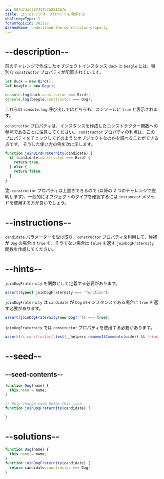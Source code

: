 ```yaml
---
id: 587d7daf367417b2b2512b7e
title: コンストラクタープロパティを理解する
challengeType: 1
forumTopicId: 301327
dashedName: understand-the-constructor-property
---
```


# --description--

前のチャレンジで作成したオブジェクトインスタンス `duck` と `beagle` には、特別な `constructor` プロパティが配置されています。

```js
let duck = new Bird();
let beagle = new Dog();

console.log(duck.constructor === Bird); 
console.log(beagle.constructor === Dog);
```

これらの `console.log` 呼び出しではどちらも、コンソールに `true` と表示されます。

`constructor` プロパティは、インスタンスを作成したコンストラクター関数への参照であることに注意してください。 `constructor` プロパティの利点は、このプロパティをチェックしてどのようなオブジェクトなのかを調べることができる点です。 そうした使い方の例を次に示します。

```js
function joinBirdFraternity(candidate) {
  if (candidate.constructor === Bird) {
    return true;
  } else {
    return false;
  }
}
```

**注:** `constructor` プロパティは上書きできるので (以降の 2 つのチャレンジで説明します)、一般的にオブジェクトのタイプを確認するには `instanceof` メソッドを使用する方が良いでしょう。

# --instructions--

`candidate` パラメーターを受け取り、`constructor` プロパティを利用して、候補が `Dog` の場合は `true` を、そうでない場合は `false` を返す `joinDogFraternity` 関数を作成してください。

# --hints--

`joinDogFraternity` を関数として定義する必要があります。

```js
assert(typeof joinDogFraternity === 'function');
```

`joinDogFraternity` は `candidate` が `Dog` のインスタンスである場合に `true` を返す必要があります。

```js
assert(joinDogFraternity(new Dog('')) === true);
```

`joinDogFraternity` では `constructor` プロパティを使用する必要があります。

```js
assert(/\.constructor/.test(__helpers.removeJSComments(code)) && !/instanceof/.test(__helpers.removeJSComments(code)));
```

# --seed--

## --seed-contents--

```js
function Dog(name) {
  this.name = name;
}

// Only change code below this line
function joinDogFraternity(candidate) {

}
```

# --solutions--

```js
function Dog(name) {
  this.name = name;
}
function joinDogFraternity(candidate) {
  return candidate.constructor === Dog;
}
```
